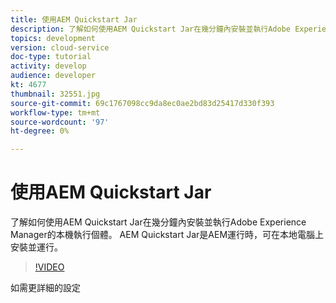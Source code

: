 ```yaml
---
title: 使用AEM Quickstart Jar
description: 了解如何使用AEM Quickstart Jar在幾分鐘內安裝並執行Adobe Experience Manager的本機執行個體。 AEM Quickstart Jar是AEM運行時，可在本地電腦上安裝並運行。
topics: development
version: cloud-service
doc-type: tutorial
activity: develop
audience: developer
kt: 4677
thumbnail: 32551.jpg
source-git-commit: 69c1767098cc9da8ec0ae2bd83d25417d330f393
workflow-type: tm+mt
source-wordcount: '97'
ht-degree: 0%

---
```



# 使用AEM Quickstart Jar

了解如何使用AEM Quickstart Jar在幾分鐘內安裝並執行Adobe Experience Manager的本機執行個體。 AEM Quickstart Jar是AEM運行時，可在本地電腦上安裝並運行。

>[!VIDEO](https://video.tv.adobe.com/v/32551/?quality=12&learn=on)

如需更詳細的設定